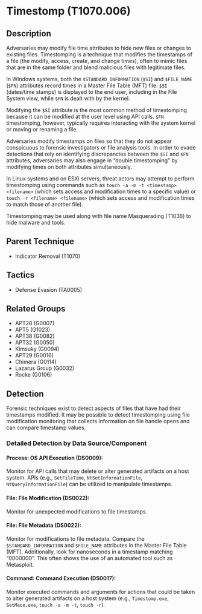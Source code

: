 # Timestomp (T1070.006)

## Description
Adversaries may modify file time attributes to hide new files or changes to existing files. Timestomping is a technique that modifies the timestamps of a file (the modify, access, create, and change times), often to mimic files that are in the same folder and blend malicious files with legitimate files.

In Windows systems, both the `$STANDARD_INFORMATION` (`$SI`) and `$FILE_NAME` (`$FN`) attributes record times in a Master File Table (MFT) file. `$SI` (dates/time stamps) is displayed to the end user, including in the File System view, while `$FN` is dealt with by the kernel.

Modifying the `$SI` attribute is the most common method of timestomping because it can be modified at the user level using API calls. `$FN` timestomping, however, typically requires interacting with the system kernel or moving or renaming a file.

Adversaries modify timestamps on files so that they do not appear conspicuous to forensic investigators or file analysis tools. In order to evade detections that rely on identifying discrepancies between the `$SI` and `$FN` attributes, adversaries may also engage in “double timestomping” by modifying times on both attributes simultaneously.

In Linux systems and on ESXi servers, threat actors may attempt to perform timestomping using commands such as `touch -a -m -t <timestamp> <filename>` (which sets access and modification times to a specific value) or `touch -r <filename> <filename>` (which sets access and modification times to match those of another file).

Timestomping may be used along with file name Masquerading (T1036) to hide malware and tools.

## Parent Technique
- Indicator Removal (T1070)

## Tactics
- Defense Evasion (TA0005)

## Related Groups
- APT28 (G0007)
- APT5 (G1023)
- APT38 (G0082)
- APT32 (G0050)
- Kimsuky (G0094)
- APT29 (G0016)
- Chimera (G0114)
- Lazarus Group (G0032)
- Rocke (G0106)

## Detection
Forensic techniques exist to detect aspects of files that have had their timestamps modified.  It may be possible to detect timestomping using file modification monitoring that collects information on file handle opens and can compare timestamp values.

### Detailed Detection by Data Source/Component
#### Process: OS API Execution (DS0009): 
Monitor for API calls that may delete or alter generated artifacts on a host system. APIs (e.g., `SetFileTime`, `NtSetInformationFile`, `NtQueryInformationFile`) can be utilized to manipulate timestamps.

#### File: File Modification (DS0022): 
Monitor for unexpected modifications to file timestamps.

#### File: File Metadata (DS0022): 
Monitor for modifications to file metadata. Compare the `$STANDARD_INFORMATION` and `$FILE_NAME` attributes in the Master File Table (MFT). Additionally, look for nanoseconds in a timestamp matching “0000000”. This often shows the use of an automated tool such as Metasploit.

#### Command: Command Execution (DS0017): 
Monitor executed commands and arguments for actions that could be taken to alter generated artifacts on a host system (e.g., `Timestomp.exe`, `SetMace.exe`, `touch -a -m -t`, `touch -r`).

